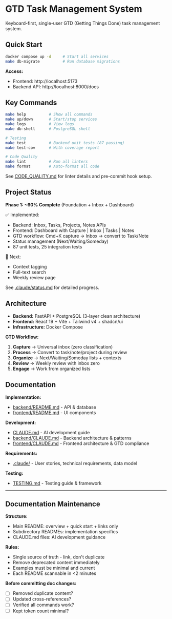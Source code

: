# GTD Task Management System

Keyboard-first, single-user GTD (Getting Things Done) task management system.

## Quick Start

```bash
docker compose up -d     # Start all services
make db-migrate          # Run database migrations
```

**Access:**
- Frontend: http://localhost:5173
- Backend API: http://localhost:8000/docs

## Key Commands

```bash
make help          # Show all commands
make up/down       # Start/stop services
make logs          # View logs
make db-shell      # PostgreSQL shell

# Testing
make test          # Backend unit tests (87 passing)
make test-cov      # With coverage report

# Code Quality
make lint          # Run all linters
make format        # Auto-format all code
```

See [CODE_QUALITY.md](CODE_QUALITY.md) for linter details and pre-commit hook setup.

## Project Status

**Phase 1: ~60% Complete** (Foundation + Inbox + Dashboard)

✅ Implemented:
- Backend: Inbox, Tasks, Projects, Notes APIs
- Frontend: Dashboard with Capture | Inbox | Tasks | Notes
- GTD workflow: Cmd+K capture → Inbox → convert to Task/Note
- Status management (Next/Waiting/Someday)
- 87 unit tests, 25 integration tests

🚧 Next:
- Context tagging
- Full-text search
- Weekly review page

See [.claude/status.md](.claude/status.md) for detailed progress.

## Architecture

- **Backend:** FastAPI + PostgreSQL (3-layer clean architecture)
- **Frontend:** React 19 + Vite + Tailwind v4 + shadcn/ui
- **Infrastructure:** Docker Compose

**GTD Workflow:**
1. **Capture** → Universal inbox (zero classification)
2. **Process** → Convert to task/note/project during review
3. **Organize** → Next/Waiting/Someday lists + contexts
4. **Review** → Weekly review with inbox zero
5. **Engage** → Work from organized lists

## Documentation

**Implementation:**
- [backend/README.md](backend/README.md) - API & database
- [frontend/README.md](frontend/README.md) - UI components

**Development:**
- [CLAUDE.md](CLAUDE.md) - AI development guide
- [backend/CLAUDE.md](backend/CLAUDE.md) - Backend architecture & patterns
- [frontend/CLAUDE.md](frontend/CLAUDE.md) - Frontend architecture & GTD compliance

**Requirements:**
- [.claude/](.claude/) - User stories, technical requirements, data model

**Testing:**
- [TESTING.md](TESTING.md) - Testing guide & framework

---

## Documentation Maintenance

**Structure:**
- Main README: overview + quick start + links only
- Subdirectory READMEs: implementation specifics
- CLAUDE.md files: AI development guidance

**Rules:**
- Single source of truth - link, don't duplicate
- Remove deprecated content immediately
- Examples must be minimal and current
- Each README scannable in <2 minutes

**Before committing doc changes:**
- [ ] Removed duplicate content?
- [ ] Updated cross-references?
- [ ] Verified all commands work?
- [ ] Kept token count minimal?
